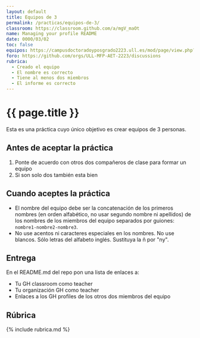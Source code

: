 ```yaml
---
layout: default
title: Equipos de 3
permalink: /practicas/equipos-de-3/
classroom: https://classroom.github.com/a/mgV_maOt
name: Managing your profile README
date: 0000/03/02
toc: false
equipos: https://campusdoctoradoyposgrado2223.ull.es/mod/page/view.php?id=839
foro: https://github.com/orgs/ULL-MFP-AET-2223/discussions
rubrica:
  - Creado el equipo
  - El nombre es correcto
  - Tiene al menos dos miembros
  - El informe es correcto
---
```


# {{ page.title }}

Esta es una práctica cuyo único objetivo es crear equipos de 3 personas. 

## Antes de aceptar la práctica

1. Ponte de acuerdo con otros dos compañeros de clase para formar un equipo
2. Si son solo dos también esta bien
  
## Cuando aceptes la práctica

* El nombre del equipo debe ser la concatenación de los primeros nombres (en orden alfabético, no usar segundo nombre ni apellidos) de los nombres de los miembros del equipo separados por guiones: `nombre1-nombre2-nombre3`.
* No use acentos ni caracteres especiales en los nombres. No use blancos. Sólo letras del alfabeto inglés. Sustituya la ñ por "ny".

## Entrega 

En el README.md del repo pon una lista de enlaces a:

* Tu GH classroom como teacher
* Tu organización GH como teacher
* Enlaces a los GH profiles de los otros dos miembros del equipo 

## Rúbrica

{% include rubrica.md %}